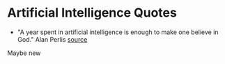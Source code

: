 # Artificial Intelligence Quotes

* "A year spent in artificial intelligence is enough to make one believe in God." Alan Perlis [source](https://computing.calvin.edu/documents/intelligent-machines.html)

Maybe new
